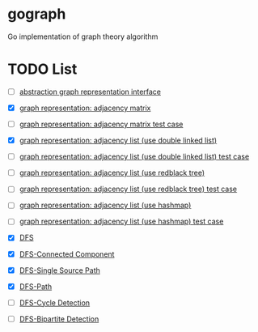 # gograph
Go implementation of graph theory algorithm

# TODO List

- [ ] [abstraction graph representation interface](undirected/graph.go)

- [x] [graph representation: adjacency matrix](undirected/graph_matrix.go) 

- [ ] [graph representation: adjacency matrix test case]()

- [x] [graph representation: adjacency list (use double linked list)](undirected/graph_list.go) 

- [ ] [graph representation: adjacency list (use double linked list) test case]() 

- [ ] [graph representation: adjacency list (use redblack tree)]() 

- [ ] [graph representation: adjacency list (use redblack tree) test case]() 

- [ ] [graph representation: adjacency list (use hashmap)]() 

- [ ] [graph representation: adjacency list (use hashmap) test case]() 

- [x] [DFS](undirected/dfs.go)

- [x] [DFS-Connected Component](undirected/dfs_cc.go)

- [x] [DFS-Single Source Path](undirected/dfs_single_source_path.go)

- [x] [DFS-Path](undirected/dfs_path.go)

- [ ] [DFS-Cycle Detection](undirected/dfs_cycle_detection.go)

- [ ] [DFS-Bipartite Detection](undirected/dfs_bipartite_detection.go)